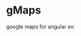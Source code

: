 # gMaps
google maps for angular
ex: 
<gmaps user-location="{ lat: 43.7542626, lng: -79.46436299999999 }" markers="[{'uid':'UniqueId', 'lat':123, 'lng':456}]" zoom="12" callbackdata="mapCallBack" markers-uid="uid">
</gmaps>
